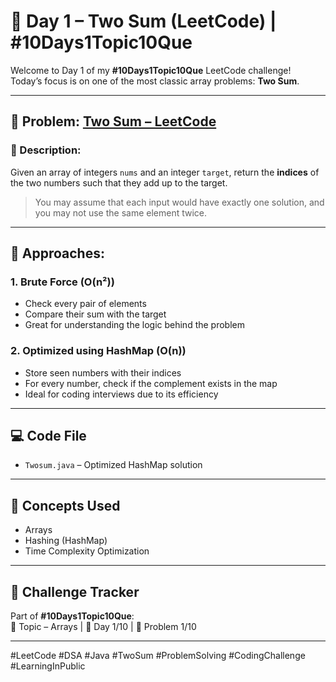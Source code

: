 # 🚀 Day 1 – Two Sum (LeetCode) | #10Days1Topic10Que

Welcome to Day 1 of my **#10Days1Topic10Que** LeetCode challenge!  
Today’s focus is on one of the most classic array problems: **Two Sum**.

---

## 📌 Problem: [Two Sum – LeetCode](https://leetcode.com/problems/two-sum/)

### 🔹 Description:
Given an array of integers `nums` and an integer `target`, return the **indices** of the two numbers such that they add up to the target.

> You may assume that each input would have exactly one solution, and you may not use the same element twice.

---

## 🧠 Approaches:

### 1. Brute Force (O(n²))
- Check every pair of elements
- Compare their sum with the target
- Great for understanding the logic behind the problem

### 2. Optimized using HashMap (O(n))
- Store seen numbers with their indices
- For every number, check if the complement exists in the map
- Ideal for coding interviews due to its efficiency


---

## 💻 Code File

- `Twosum.java` – Optimized HashMap solution

---

## 🧠 Concepts Used

- Arrays
- Hashing (HashMap)
- Time Complexity Optimization

---

## 📅 Challenge Tracker

Part of **#10Days1Topic10Que**:  
🔢 Topic – Arrays | 🔁 Day 1/10 | 🧩 Problem 1/10

---

#LeetCode #DSA #Java #TwoSum #ProblemSolving #CodingChallenge #LearningInPublic
